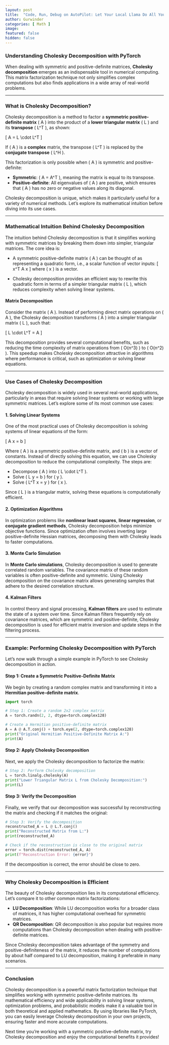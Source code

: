 ```yaml
---
layout: post
title:  "Code, Run, Debug on AutoPilot: Let Your Local Llama Do All Your Heavy Lifting!"
author: Gurwinder
categories: [ Math ]
image: 
featured: false
hidden: false
---
```

### Understanding Cholesky Decomposition with PyTorch

When dealing with symmetric and positive-definite matrices, **Cholesky decomposition** emerges as an indispensable tool in numerical computing. This matrix factorization technique not only simplifies complex computations but also finds applications in a wide array of real-world problems.

---

### What is Cholesky Decomposition?

Cholesky decomposition is a method to factor a **symmetric positive-definite matrix** \( A \) into the product of a **lower triangular matrix** \( L \) and its **transpose** \( L^T \), as shown:

\[
A = L \cdot L^T
\]

If \( A \) is a **complex** matrix, the transpose \( L^T \) is replaced by the **conjugate transpose** \( L^H \).

This factorization is only possible when \( A \) is symmetric and positive-definite:
- **Symmetric**: \( A = A^T \), meaning the matrix is equal to its transpose.
- **Positive-definite**: All eigenvalues of \( A \) are positive, which ensures that \( A \) has no zero or negative values along its diagonal.

Cholesky decomposition is unique, which makes it particularly useful for a variety of numerical methods. Let’s explore its mathematical intuition before diving into its use cases.

---

### Mathematical Intuition Behind Cholesky Decomposition

The intuition behind Cholesky decomposition is that it simplifies working with symmetric matrices by breaking them down into simpler, triangular matrices. The core idea is:

- A symmetric positive-definite matrix \( A \) can be thought of as representing a quadratic form, i.e., a scalar function of vector inputs:
  \[
  x^T A x
  \]
  where \( x \) is a vector.
  
- Cholesky decomposition provides an efficient way to rewrite this quadratic form in terms of a simpler triangular matrix \( L \), which reduces complexity when solving linear systems.

#### Matrix Decomposition

Consider the matrix \( A \). Instead of performing direct matrix operations on \( A \), the Cholesky decomposition transforms \( A \) into a simpler triangular matrix \( L \), such that:

\[
L \cdot L^T = A
\]

This decomposition provides several computational benefits, such as reducing the time complexity of matrix operations from \( O(n^3) \) to \( O(n^2) \). This speedup makes Cholesky decomposition attractive in algorithms where performance is critical, such as optimization or solving linear equations.

---

### Use Cases of Cholesky Decomposition

Cholesky decomposition is widely used in several real-world applications, particularly in areas that require solving linear systems or working with large symmetric matrices. Let’s explore some of its most common use cases:

#### 1. **Solving Linear Systems**

One of the most practical uses of Cholesky decomposition is solving systems of linear equations of the form:

\[
A x = b
\]

Where \( A \) is a symmetric positive-definite matrix, and \( b \) is a vector of constants. Instead of directly solving this equation, we can use Cholesky decomposition to reduce the computational complexity. The steps are:
- Decompose \( A \) into \( L \cdot L^T \).
- Solve \( L y = b \) for \( y \).
- Solve \( L^T x = y \) for \( x \).

Since \( L \) is a triangular matrix, solving these equations is computationally efficient.

#### 2. **Optimization Algorithms**

In optimization problems like **nonlinear least squares**, **linear regression**, or **conjugate gradient methods**, Cholesky decomposition helps minimize objective functions. Since optimization often involves inverting large positive-definite Hessian matrices, decomposing them with Cholesky leads to faster computations.

#### 3. **Monte Carlo Simulation**

In **Monte Carlo simulations**, Cholesky decomposition is used to generate correlated random variables. The covariance matrix of these random variables is often positive-definite and symmetric. Using Cholesky decomposition on the covariance matrix allows generating samples that adhere to the desired correlation structure.

#### 4. **Kalman Filters**

In control theory and signal processing, **Kalman filters** are used to estimate the state of a system over time. Since Kalman filters frequently rely on covariance matrices, which are symmetric and positive-definite, Cholesky decomposition is used for efficient matrix inversion and update steps in the filtering process.

---

### Example: Performing Cholesky Decomposition with PyTorch

Let’s now walk through a simple example in PyTorch to see Cholesky decomposition in action.

#### Step 1: Create a Symmetric Positive-Definite Matrix

We begin by creating a random complex matrix and transforming it into a **Hermitian positive-definite matrix**.

```python
import torch

# Step 1: Create a random 2x2 complex matrix
A = torch.randn(2, 2, dtype=torch.complex128)

# Create a Hermitian positive-definite matrix
A = A @ A.T.conj() + torch.eye(2, dtype=torch.complex128)
print("Original Hermitian Positive-Definite Matrix A:")
print(A)
```

#### Step 2: Apply Cholesky Decomposition

Next, we apply the Cholesky decomposition to factorize the matrix:

```python
# Step 2: Perform Cholesky decomposition
L = torch.linalg.cholesky(A)
print("Lower Triangular Matrix L from Cholesky Decomposition:")
print(L)
```

#### Step 3: Verify the Decomposition

Finally, we verify that our decomposition was successful by reconstructing the matrix and checking if it matches the original:

```python
# Step 3: Verify the decomposition
reconstructed_A = L @ L.T.conj()
print("Reconstructed Matrix from L:")
print(reconstructed_A)

# Check if the reconstruction is close to the original matrix
error = torch.dist(reconstructed_A, A)
print(f"Reconstruction Error: {error}")
```

If the decomposition is correct, the error should be close to zero.

---

### Why Cholesky Decomposition is Efficient

The beauty of Cholesky decomposition lies in its computational efficiency. Let’s compare it to other common matrix factorizations:
- **LU Decomposition**: While LU decomposition works for a broader class of matrices, it has higher computational overhead for symmetric matrices.
- **QR Decomposition**: QR decomposition is also popular but requires more computations than Cholesky decomposition when dealing with positive-definite matrices.

Since Cholesky decomposition takes advantage of the symmetry and positive-definiteness of the matrix, it reduces the number of computations by about half compared to LU decomposition, making it preferable in many scenarios.

---

### Conclusion

Cholesky decomposition is a powerful matrix factorization technique that simplifies working with symmetric positive-definite matrices. Its mathematical efficiency and wide applicability in solving linear systems, optimization problems, and probabilistic models make it a valuable tool in both theoretical and applied mathematics. By using libraries like PyTorch, you can easily leverage Cholesky decomposition in your own projects, ensuring faster and more accurate computations.

Next time you’re working with a symmetric positive-definite matrix, try Cholesky decomposition and enjoy the computational benefits it provides!